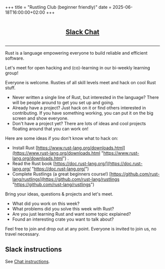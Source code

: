 +++
title = "Rustling Club (beginner friendly)"
date = 2025-06-18T16:00:00+02:00
+++

<center>
    <h2 style="display: inline-block; padding: 0 20px;"><a href="https://bit.ly/rs4rse-slack">Slack Chat</a></h2>
</center>

---

Rust is a language empowering everyone to build reliable and efficient software.

Let's meet for open hacking and (co)-learning in our bi-weekly learning group!

Everyone is welcome. Rusties of all skill levels meet and hack on cool Rust stuff.

- Never written a single line of Rust, but interested in the language? There will be people around to get you set up and going.
- Already have a project? Just hack on it or find others interested in contributing. If you have something working, you can put it on the big screen and show everyone.
- Don't have a project yet? There are lots of ideas and cool projects floating around that you can work on!

Here are some ideas if you don't know what to hack on:

- Install Rust [https://www.rust-lang.org/downloads.html](https://www.rust-lang.org/downloads.html "https://www.rust-lang.org/downloads.html") .
- Read the Rust book [https://doc.rust-lang.org/](https://doc.rust-lang.org/ "https://doc.rust-lang.org/")
- Complete Rustlings (a great beginners course!) [https://github.com/rust-lang/rustlings](https://github.com/rust-lang/rustlings "https://github.com/rust-lang/rustlings")

Bring your ideas, questions & projects and let's meet.

* What did you work on this week?
* What problems did you solve this week with Rust?
* Are you just learning Rust and want some topic explained?
* Found an interesting crate you want to talk about?

Feel free to join and drop out at any point.
Everyone is invited to join us, no travel necessary.

## Slack instructions

See [Chat instructions](/chat/).

